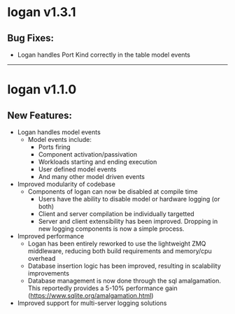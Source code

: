 # logan v1.3.1

## Bug Fixes:
* Logan handles Port Kind correctly in the table model events

---

# logan v1.1.0

## New Features:
* Logan handles model events
    * Model events include:
         * Ports firing
         * Component activation/passivation
         * Workloads starting and ending execution
         * User defined model events
         * And many other model driven events
* Improved modularity of codebase
    * Components of logan can now be disabled at compile time
        * Users have the ability to disable model or hardware logging (or both)
        * Client and server compilation be individually targetted
        * Server and client extensibility has been improved. Dropping in new logging components is now a simple process.
* Improved performance
    * Logan has been entirely reworked to use the lightweight ZMQ middleware, reducing both build requirements and memory/cpu overhead
    * Database insertion logic has been improved, resulting in scalability improvements
    * Database management is now done through the sql amalgamation. This reportedly provides a 5-10% performance gain (https://www.sqlite.org/amalgamation.html)
* Improved support for multi-server logging solutions
